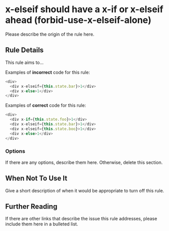 # x-elseif should have a x-if or x-elseif ahead (forbid-use-x-elseif-alone)

Please describe the origin of the rule here.


## Rule Details

This rule aims to...

Examples of **incorrect** code for this rule:

```js
<div>
  <div x-elseif={this.state.bar}>1</div>
  <div x-else>1</div>
</div>
```

Examples of **correct** code for this rule:

```js
<div>
  <div x-if={this.state.foo}>1</div>
  <div x-elseif={this.state.bar}>1</div>
  <div x-elseif={this.state.boo}>1</div>
  <div x-else>1</div>
</div>
```

### Options

If there are any options, describe them here. Otherwise, delete this section.

## When Not To Use It

Give a short description of when it would be appropriate to turn off this rule.

## Further Reading

If there are other links that describe the issue this rule addresses, please include them here in a bulleted list.
